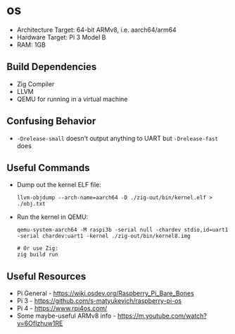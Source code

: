 # os

- Architecture Target: 64-bit ARMv8, i.e. aarch64/arm64
- Hardware Target: Pi 3 Model B
- RAM: 1GB

## Build Dependencies
- Zig Compiler
- LLVM
- QEMU for running in a virtual machine

## Confusing Behavior
- `-Drelease-small` doesn't output anything to UART but `-Drelease-fast` does

## Useful Commands
- Dump out the kernel ELF file:
  ```
  llvm-objdump --arch-name=aarch64 -D ./zig-out/bin/kernel.elf > ./obj.txt
  ```

- Run the kernel in QEMU:
  ```
  qemu-system-aarch64 -M raspi3b -serial null -chardev stdio,id=uart1 -serial chardev:uart1 -kernel ./zig-out/bin/kernel8.img

  # Or use Zig:
  zig build run
  ```

## Useful Resources
- Pi General - https://wiki.osdev.org/Raspberry_Pi_Bare_Bones
- Pi 3 - https://github.com/s-matyukevich/raspberry-pi-os
- Pi 4 - https://www.rpi4os.com/
- Some maybe-useful ARMv8 info - https://m.youtube.com/watch?v=6OfIzhuw1RE
